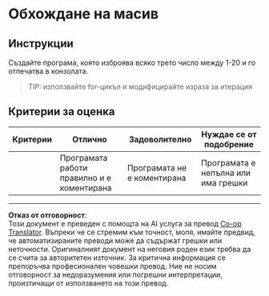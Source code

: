 <!--
CO_OP_TRANSLATOR_METADATA:
{
  "original_hash": "8b2381170bd0fd2870f5889bb8620f02",
  "translation_date": "2025-08-27T22:11:58+00:00",
  "source_file": "2-js-basics/4-arrays-loops/assignment.md",
  "language_code": "bg"
}
-->
# Обхождане на масив

## Инструкции

Създайте програма, която изброява всяко трето число между 1-20 и го отпечатва в конзолата.

> TIP: използвайте for-цикъл и модифицирайте израза за итерация

## Критерии за оценка

| Критерии | Отлично                                | Задоволително           | Нуждае се от подобрение        |
| -------- | -------------------------------------- | ----------------------- | ------------------------------ |
|          | Програмата работи правилно и е коментирана | Програмата не е коментирана | Програмата е непълна или има грешки |

---

**Отказ от отговорност**:  
Този документ е преведен с помощта на AI услуга за превод [Co-op Translator](https://github.com/Azure/co-op-translator). Въпреки че се стремим към точност, моля, имайте предвид, че автоматизираните преводи може да съдържат грешки или неточности. Оригиналният документ на неговия роден език трябва да се счита за авторитетен източник. За критична информация се препоръчва професионален човешки превод. Ние не носим отговорност за недоразумения или погрешни интерпретации, произтичащи от използването на този превод.